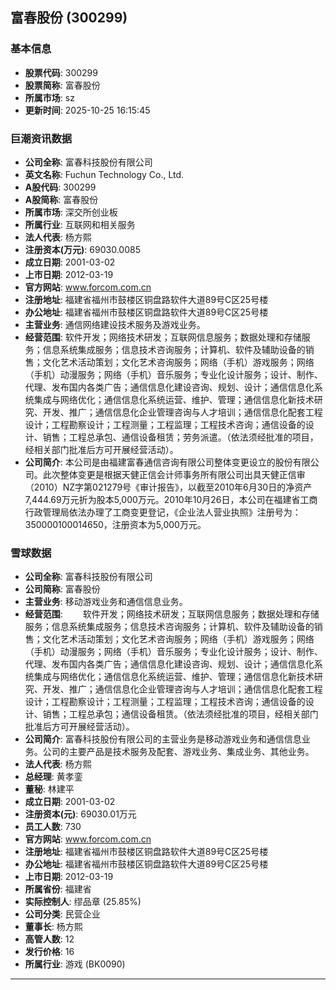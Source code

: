 ## 富春股份 (300299)

### 基本信息

- **股票代码**: 300299
- **股票简称**: 富春股份
- **所属市场**: sz
- **更新时间**: 2025-10-25 16:15:45

### 巨潮资讯数据

- **公司全称**: 富春科技股份有限公司
- **英文名称**: Fuchun Technology Co., Ltd.
- **A股代码**: 300299
- **A股简称**: 富春股份
- **所属市场**: 深交所创业板
- **所属行业**: 互联网和相关服务
- **法人代表**: 杨方熙
- **注册资本(万元)**: 69030.0085
- **成立日期**: 2001-03-02
- **上市日期**: 2012-03-19
- **官方网站**: www.forcom.com.cn
- **注册地址**: 福建省福州市鼓楼区铜盘路软件大道89号C区25号楼
- **办公地址**: 福建省福州市鼓楼区铜盘路软件大道89号C区25号楼
- **主营业务**: 通信网络建设技术服务及游戏业务。
- **经营范围**: 软件开发；网络技术研发；互联网信息服务；数据处理和存储服务；信息系统集成服务；信息技术咨询服务；计算机、软件及辅助设备的销售；文化艺术活动策划；文化艺术咨询服务；网络（手机）游戏服务；网络（手机）动漫服务；网络（手机）音乐服务；专业化设计服务；设计、制作、代理、发布国内各类广告；通信信息化建设咨询、规划、设计；通信信息化系统集成与网络优化；通信信息化系统运营、维护、管理；通信信息化新技术研究、开发、推广；通信信息化企业管理咨询与人才培训；通信信息化配套工程设计；工程勘察设计；工程测量；工程监理；工程技术咨询；通信设备的设计、销售；工程总承包、通信设备租赁；劳务派遣。（依法须经批准的项目，经相关部门批准后方可开展经营活动）。
- **公司简介**: 本公司是由福建富春通信咨询有限公司整体变更设立的股份有限公司。此次整体变更是根据天健正信会计师事务所有限公司出具天健正信审（2010）NZ字第021279号《审计报告》，以截至2010年6月30日的净资产7,444.69万元折为股本5,000万元。2010年10月26日，本公司在福建省工商行政管理局依法办理了工商变更登记，《企业法人营业执照》注册号为：350000100014650，注册资本为5,000万元。

### 雪球数据

- **公司全称**: 富春科技股份有限公司
- **公司简称**: 富春股份
- **主营业务**: 移动游戏业务和通信信息业务。
- **经营范围**: 　　软件开发；网络技术研发；互联网信息服务；数据处理和存储服务；信息系统集成服务；信息技术咨询服务；计算机、软件及辅助设备的销售；文化艺术活动策划；文化艺术咨询服务；网络（手机）游戏服务；网络（手机）动漫服务；网络（手机）音乐服务；专业化设计服务；设计、制作、代理、发布国内各类广告；通信信息化建设咨询、规划、设计；通信信息化系统集成与网络优化；通信信息化系统运营、维护、管理；通信信息化新技术研究、开发、推广；通信信息化企业管理咨询与人才培训；通信信息化配套工程设计；工程勘察设计；工程测量；工程监理；工程技术咨询；通信设备的设计、销售；工程总承包；通信设备租赁。（依法须经批准的项目，经相关部门批准后方可开展经营活动）。
- **公司简介**: 富春科技股份有限公司的主营业务是移动游戏业务和通信信息业务。公司的主要产品是技术服务及配套、游戏业务、集成业务、其他业务。
- **法人代表**: 杨方熙
- **总经理**: 黄孝銮
- **董秘**: 林建平
- **成立日期**: 2001-03-02
- **注册资本(元)**: 69030.01万元
- **员工人数**: 730
- **官方网站**: www.forcom.com.cn
- **注册地址**: 福建省福州市鼓楼区铜盘路软件大道89号C区25号楼
- **办公地址**: 福建省福州市鼓楼区铜盘路软件大道89号C区25号楼
- **上市日期**: 2012-03-19
- **所属省份**: 福建省
- **实际控制人**: 缪品章 (25.85%)
- **公司分类**: 民营企业
- **董事长**: 杨方熙
- **高管人数**: 12
- **发行价格**: 16
- **所属行业**: 游戏 (BK0090)

---
